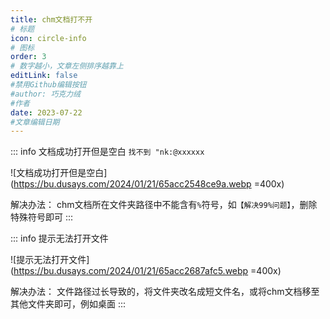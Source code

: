 ```yaml
---
title: chm文档打不开
# 标题
icon: circle-info
# 图标
order: 3
# 数字越小，文章左侧排序越靠上
editLink: false
#禁用Github编辑按钮
#author: 巧克力绒
#作者
date: 2023-07-22
#文章编辑日期
---
```


::: info 文档成功打开但是空白 ```找不到 "nk:@xxxxxx```

![文档成功打开但是空白](https://bu.dusays.com/2024/01/21/65acc2548ce9a.webp =400x)

解决办法：
chm文档所在文件夹路径中不能含有```%```符号，如```【解决99%问题】```，删除特殊符号即可
:::


::: info 提示无法打开文件

![提示无法打开文件](https://bu.dusays.com/2024/01/21/65acc2687afc5.webp =400x)

解决办法：
文件路径过长导致的，将文件夹改名成短文件名，或将chm文档移至其他文件夹即可，例如桌面
:::

